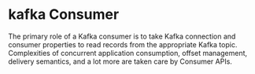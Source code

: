 # kafka Consumer
The primary role of a Kafka consumer is to take Kafka connection and consumer properties to read records from the appropriate Kafka topic. Complexities of concurrent application consumption, offset management, delivery semantics, and a lot more are taken care by Consumer APIs.

<!--stackedit_data:
eyJoaXN0b3J5IjpbMTUwNTI3MDI5NiwtMTk2ODY3MTczLC02Mz
czMzYwMDYsLTgyMjgxODI0MCwtMjA3MzM1NDY3OCwxMjU3OTEz
NzY4LC03MzQyNjMxOTMsMTcxNzIxOTc3NCwtOTM5NzM2MTU4LC
0xMDA5NjQ1MDEzLC03OTIwOTg5MDIsLTE2MTY2Mjg4MTYsLTEw
MjgwNjI5MjUsMTgwMzM1NDUyNiwtNDI2NzU5NjgzLC0xMjU3MT
AxMDM1LDE2Mzg5MjM5MDMsLTE1ODk3ODY1MTgsNjExMDA5MzYz
LDExNjg0OTgyMDJdfQ==
-->